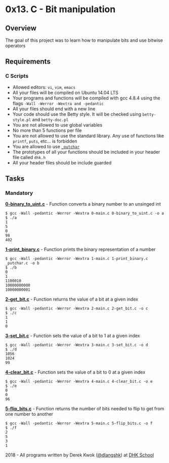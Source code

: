 # 0x13. C - Bit manipulation

## Overview
The goal of this project was to learn how to manipulate bits and use bitwise operators

## Requirements
### C Scripts
* Allowed editors: `vi`, `vim`, `emacs`
* All your files will be compiled on Ubuntu 14.04 LTS
* Your programs and functions will be compiled with gcc 4.8.4 using the flags `-Wall -Werror -Wextra and -pedantic`
* All your files should end with a new line
* Your code should use the Betty style. It will be checked using `betty-style.pl` and `betty-doc.pl`
* You are not allowed to use global variables
* No more than 5 functions per file
* You are not allowed to use the standard library. Any use of functions like `printf`, `puts`, etc… is forbidden
* You are allowed to use [`_putchar`](https://github.com/dhkschool/_putchar.c/blob/master/_putchar.c)
* The prototypes of all your functions should be included in your header file called `dhk.h`
* All your header files should be include guarded

## Tasks
### Mandatory
**[0-binary_to_uint.c](0-binary_to_uint.c)** - Function converts a binary number to an unsinged int
```
$ gcc -Wall -pedantic -Werror -Wextra 0-main.c 0-binary_to_uint.c -o a
$ ./a 
1
5
0
98
402
```

**[1-print_binary.c](1-print_binary.c)** - Function prints the binary representation of a number
```
$ gcc -Wall -pedantic -Werror -Wextra 1-main.c 1-print_binary.c _putchar.c -o b
$ ./b 
0
1
1100010
10000000000
10000000001
```

**[2-get_bit.c](2-get_bit.c)** - Function returns the value of a bit at a given index
```
$ gcc -Wall -pedantic -Werror -Wextra 2-main.c 2-get_bit.c -o c
$ ./c
1
1
0
```

**[3-set_bit.c](3-set_bit.c)** - Function sets the value of a bit to 1 at a given index
```
$ gcc -Wall -pedantic -Werror -Wextra 3-main.c 3-set_bit.c -o d
$ ./d
1056
1024
99
```

**[4-clear_bit.c](4-clear_bit.c)** - Function sets the value of a bit to 0 at a given index
```
$ gcc -Wall -pedantic -Werror -Wextra 4-main.c 4-clear_bit.c -o e
$ ./e
0
0
96
```

**[5-flip_bits.c](5-flip_bits.c)** - Function returns the number of bits needed to flip to get from one number to another
```
$ gcc -Wall -pedantic -Werror -Wextra 5-main.c 5-flip_bits.c -o f
$ ./f
2
5
3
1
```


2018 - All programs written by Derek Kwok ([@dlangshk](https://twitter.com/dlangshk)) at [DHK School](https://www.dhkschool.com/)
